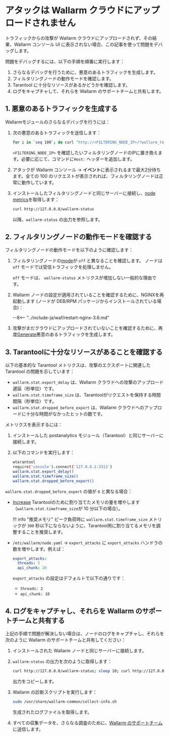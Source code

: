 # アタックは Wallarm クラウドにアップロードされません

トラフィックからの攻撃が Wallarm クラウドにアップロードされず、その結果、Wallarm コンソール UI に表示されない場合、この記事を使って問題をデバッグします。

問題をデバッグするには、以下の手順を順番に実行します：

1. さらなるデバッグを行うために、悪意のあるトラフィックを生成します。
1. フィルタリングノードの動作モードを確認します。
1. Tarantool に十分なリソースがあるかどうかを確認します。
1. ログをキャプチャして、それらを Wallarm のサポートチームと共有します。

## 1. 悪意のあるトラフィックを生成する

Wallarmモジュールのさらなるデバッグを行うには：

1. 次の悪意のあるトラフィックを送信します：

    ```bash
    for i in `seq 100`; do curl "http://<FILTERING_NODE_IP>/?wallarm_test_xxxx=union+select+$i"; sleep 1; done
    ```

    `<FILTERING_NODE_IP>` を確認したいフィルタリングノードのIPに置き換えます。必要に応じて、コマンドに`Host:` ヘッダーを追加します。
1. アタックが Wallarm コンソール → **イベント**に表示されるまで最大2分待ちます。全ての 100 のリクエストが表示されれば、フィルタリングノードは正常に動作しています。
1. インストールしたフィルタリングノードと同じサーバーに接続し、[node metrics](../admin-en/monitoring/intro.md)を取得します：

    ```bash
    curl http://127.0.0.8/wallarm-status
    ```

    以降、`wallarm-status` の出力を参照します。

## 2. フィルタリングノードの動作モードを確認する

フィルタリングノードの動作モードを以下のように確認します：

1. フィルタリングノードの[mode](../admin-en/configure-wallarm-mode.md)が `off` と異なることを確認します。 ノードは `off` モードでは受信トラフィックを処理しません。

    `off` モードは、 `wallarm-status` メトリクスが増加しない一般的な理由です。
1. Wallarm ノードの設定が適用されていることを確認するために、NGINXを再起動します (ノードが DEB/RPM パッケージからインストールされている場合)：

    --8<-- "../include-ja/waf/restart-nginx-3.6.md"
1. 攻撃がまだクラウドにアップロードされていないことを確認するために、再度[Generate](#1-generate-some-malicious-traffic)悪意のあるトラフィックを生成します。

## 3. Tarantoolに十分なリソースがあることを確認する

以下の基本的な Tarantool メトリクスは、攻撃のエクスポートに関連した Tarantool の問題を示しています：

- `wallarm.stat.export_delay` は、Wallarm クラウドへの攻撃のアップロード遅延（秒単位）です。
- `wallarm.stat.timeframe_size` は、Tarantoolがリクエストを保持する時間間隔（秒単位）です。
- `wallarm.stat.dropped_before_export` は、Wallarm クラウドへのアップロードに十分な時間がなかったヒットの数です。

メトリクスを表示するには：

1. インストールした postanalytics モジュール（Tarantool）と同じサーバーに接続します。
1. 以下のコマンドを実行します：

    ```bash
    wtarantool
    require('console').connect('127.0.0.1:3313')
    wallarm.stat.export_delay()
    wallarm.stat.timeframe_size()
    wallarm.stat.dropped_before_export()
    ```

`wallarm.stat.dropped_before_export` の値が `0` と異なる場合：

- [Increase](../admin-en/configuration-guides/allocate-resources-for-node.md#tarantool) Tarantoolのために割り当てたメモリの量を増やします（`wallarm.stat.timeframe_size`が 10 分以下の場合）。

    !!! info "推奨メモリ"
         ピーク負荷時に `wallarm.stat.timeframe_size` メトリックが `300` 秒以下にならないように、Tarantool用に割り当てるメモリを調整することを推奨します。

- `/etc/wallarm/node.yaml` → `export_attacks` に `export_attacks` ハンドラの数を増やします。例えば：

    ```yaml
    export_attacks:
      threads: 5
      api_chunk: 20
    ```

    `export_attacks` の設定はデフォルトで以下の通りです：

    * `threads: 2`
    * `api_chunk: 10`

## 4. ログをキャプチャし、それらを Wallarm のサポートチームと共有する

上記の手順で問題が解決しない場合は、ノードのログをキャプチャし、それらを次のように Wallarm のサポートチームと共有してください：

1. インストールされた Wallarm ノードと同じサーバーに接続します。
1. `wallarm-status` の出力を次のように取得します：

    ```bash
    curl http://127.0.0.8/wallarm-status; sleep 10; curl http://127.0.0.8/wallarm-status
    ```

    出力をコピーします。
1. Wallarm の診断スクリプトを実行します：

    ```bash
    sudo /usr/share/wallarm-common/collect-info.sh
    ```

    生成されたログファイルを取得します。
1. すべての収集データを、さらなる調査のために、[Wallarm のサポートチーム](mailto:support@wallarm.com)に送信します。